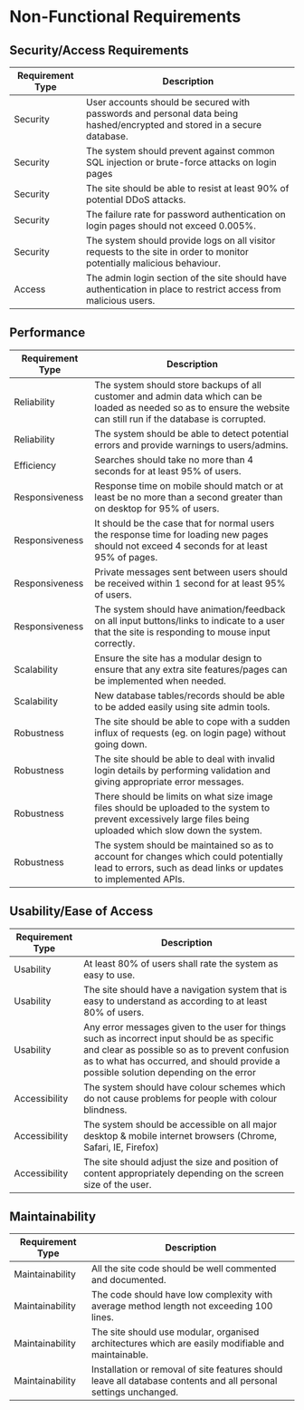 # Non-Functional Requirements

## Security/Access Requirements

| Requirement Type | Description |
|------------------|-------------|
|Security|User accounts should be secured with passwords and personal data being hashed/encrypted and stored in a secure database.|
|Security|The system should prevent against common SQL injection or brute-force attacks on login pages|
|Security|The site should be able to resist at least 90% of potential DDoS attacks.|
|Security|The failure rate for password authentication on login pages should not exceed 0.005%.|
|Security|The system should provide logs on all visitor requests to the site in order to monitor potentially malicious behaviour.|
|Access|The admin login section of the site should have authentication in place to restrict access from malicious users.|

## Performance

| Requirement Type | Description |
|------------------|-------------|
|Reliability|The system should store backups of all customer and admin data which can be loaded as needed so as to ensure the website can still run if the database is corrupted.|
|Reliability|The system should be able to detect potential errors and provide warnings to users/admins.|
|Efficiency|Searches should take no more than 4 seconds for at least 95% of users.|
|Responsiveness|Response time on mobile should match or at least be no more than a second greater than on desktop for 95% of users.|
|Responsiveness|It should be the case that for normal users the response time for loading new pages should not exceed 4 seconds for at least 95% of pages.|
|Responsiveness|Private messages sent between users should be received within 1 second for at least 95% of users.|
|Responsiveness|The system should have animation/feedback on all input buttons/links to indicate to a user that the site is responding to mouse input correctly.|
|Scalability|Ensure the site has a modular design to ensure that any extra site features/pages can be implemented when needed.|
|Scalability|New database tables/records should be able to be added easily using site admin tools.|
|Robustness|The site should be able to cope with a sudden influx of requests (eg. on login page) without going down.|
|Robustness|The site should be able to deal with invalid login details by performing validation and giving appropriate error messages.|
|Robustness|There should be limits on what size image files should be uploaded to the system to prevent excessively large files being uploaded which slow down the system.|
|Robustness|The system should be maintained so as to account for changes which could potentially lead to errors, such as dead links or updates to implemented APIs.|

## Usability/Ease of Access

| Requirement Type | Description |
|------------------|-------------|
|Usability|At least 80% of users shall rate the system as easy to use.|
|Usability|The site should have a navigation system that is easy to understand as according to at least 80% of users.|
|Usability|Any error messages given to the user for things such as incorrect input should be as specific and clear as possible so as to prevent confusion as to what has occurred, and should provide a possible solution depending on the error|
|Accessibility|The system should have colour schemes which do not cause problems for people with colour blindness.|
|Accessibility|The system should be accessible on all major desktop & mobile internet browsers (Chrome, Safari, IE, Firefox)|
|Accessibility|The site should adjust the size and position of content appropriately depending on the screen size of the user.|

## Maintainability

| Requirement Type | Description |
|------------------|-------------|
|Maintainability|All the site code should be well commented and documented.|
|Maintainability|The code should have low complexity with average method length not exceeding 100 lines.|
|Maintainability|The site should use modular, organised architectures which are easily modifiable and maintainable.|
|Maintainability|Installation or removal of site features should leave all database contents and all personal settings unchanged.|
